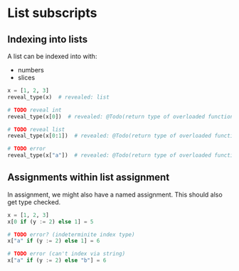 # List subscripts

## Indexing into lists

A list can be indexed into with:

- numbers
- slices

```py
x = [1, 2, 3]
reveal_type(x)  # revealed: list

# TODO reveal int
reveal_type(x[0])  # revealed: @Todo(return type of overloaded function)

# TODO reveal list
reveal_type(x[0:1])  # revealed: @Todo(return type of overloaded function)

# TODO error
reveal_type(x["a"])  # revealed: @Todo(return type of overloaded function)
```

## Assignments within list assignment

In assignment, we might also have a named assignment. This should also get type checked.

```py
x = [1, 2, 3]
x[0 if (y := 2) else 1] = 5

# TODO error? (indeterminite index type)
x["a" if (y := 2) else 1] = 6

# TODO error (can't index via string)
x["a" if (y := 2) else "b"] = 6
```
